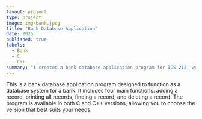 ```yaml
---
layout: project
type: project
image: img/bank.jpeg
title: "Bank Database Application"
date: 2025
published: true
labels:
  - Bank
  - C
  - C++
summary: "I created a bank database application program for ICS 212, written in both C and C++."
---
```


This is a bank database application program designed to function as a database system for a bank. It includes four main functions: adding a record, printing all records, finding a record, and deleting a record. The program is available in both C and C++ versions, allowing you to choose the version that best suits your needs.
